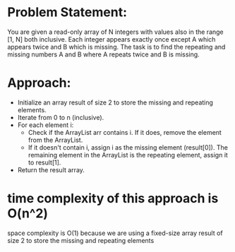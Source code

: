 # Problem Statement:
You are given a read-only array of N integers with values also in the range [1, N] both inclusive. Each integer appears exactly once except A which appears twice and B which is missing. The task is to find the repeating and missing numbers A and B where A repeats twice and B is missing.

# Approach:

* Initialize an array result of size 2 to store the missing and repeating elements.
* Iterate from 0 to n (inclusive).
* For each element i:
  * Check if the ArrayList arr contains i. If it does, remove the element from the ArrayList.
  * If it doesn't contain i, assign i as the missing element (result[0]).
The remaining element in the ArrayList is the repeating element, assign it to result[1].
* Return the result array.

# time complexity of this approach is O(n^2) 
space complexity is O(1) because we are using a fixed-size array result of size 2 to store the missing and repeating elements
